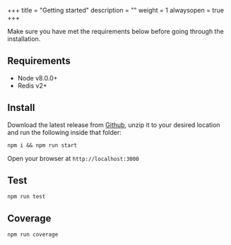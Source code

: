 +++
title = "Getting started"
description = ""
weight = 1
alwaysopen = true
+++

Make sure you have met the requirements below before going through the installation.

## Requirements

  - Node v8.0.0+
  - Redis v2+

## Install

Download the latest release from [Github](https://github.com/metricio/metricio/releases), unzip it to your desired location and run the following inside that folder:

```
npm i && npm run start
```

Open your browser at `http://localhost:3000`


## Test

```
npm run test
```

## Coverage

```
npm run coverage
```
